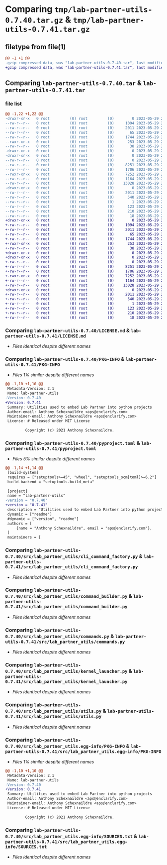 # Comparing `tmp/lab-partner-utils-0.7.40.tar.gz` & `tmp/lab-partner-utils-0.7.41.tar.gz`

## filetype from file(1)

```diff
@@ -1 +1 @@
-gzip compressed data, was "lab-partner-utils-0.7.40.tar", last modified: Mon May 29 21:39:13 2023, max compression
+gzip compressed data, was "lab-partner-utils-0.7.41.tar", last modified: Mon May 29 22:33:58 2023, max compression
```

## Comparing `lab-partner-utils-0.7.40.tar` & `lab-partner-utils-0.7.41.tar`

### file list

```diff
@@ -1,22 +1,22 @@
-drwxr-xr-x   0 root         (0) root         (0)        0 2023-05-29 21:39:13.078294 lab-partner-utils-0.7.40/
--rw-r--r--   0 root         (0) root         (0)     1094 2023-05-29 21:38:34.000000 lab-partner-utils-0.7.40/LICENSE.md
--rw-r--r--   0 root         (0) root         (0)     2011 2023-05-29 21:39:13.074294 lab-partner-utils-0.7.40/PKG-INFO
--rw-r--r--   0 root         (0) root         (0)       65 2023-05-29 21:38:34.000000 lab-partner-utils-0.7.40/README.md
--rw-r--r--   0 root         (0) root         (0)     1744 2023-05-29 21:39:06.000000 lab-partner-utils-0.7.40/pyproject.toml
--rwxr-xr-x   0 root         (0) root         (0)      253 2023-05-29 21:38:34.000000 lab-partner-utils-0.7.40/run.sh
--rw-r--r--   0 root         (0) root         (0)       38 2023-05-29 21:39:13.078294 lab-partner-utils-0.7.40/setup.cfg
-drwxr-xr-x   0 root         (0) root         (0)        0 2023-05-29 21:39:13.074294 lab-partner-utils-0.7.40/src/
-drwxr-xr-x   0 root         (0) root         (0)        0 2023-05-29 21:39:13.074294 lab-partner-utils-0.7.40/src/lab_partner_utils/
--rw-r--r--   0 root         (0) root         (0)        0 2023-05-29 21:38:34.000000 lab-partner-utils-0.7.40/src/lab_partner_utils/__init__.py
--rw-r--r--   0 root         (0) root         (0)     8251 2023-05-29 21:38:34.000000 lab-partner-utils-0.7.40/src/lab_partner_utils/cli_command_factory.py
--rw-r--r--   0 root         (0) root         (0)     1706 2023-05-29 21:38:34.000000 lab-partner-utils-0.7.40/src/lab_partner_utils/command_builder.py
--rwxr-xr-x   0 root         (0) root         (0)     7252 2023-05-29 21:38:34.000000 lab-partner-utils-0.7.40/src/lab_partner_utils/commands.py
--rw-r--r--   0 root         (0) root         (0)     1164 2023-05-29 21:38:34.000000 lab-partner-utils-0.7.40/src/lab_partner_utils/kernel_launcher.py
--rw-r--r--   0 root         (0) root         (0)    13028 2023-05-29 21:38:34.000000 lab-partner-utils-0.7.40/src/lab_partner_utils/utils.py
-drwxr-xr-x   0 root         (0) root         (0)        0 2023-05-29 21:39:13.074294 lab-partner-utils-0.7.40/src/lab_partner_utils.egg-info/
--rw-r--r--   0 root         (0) root         (0)     2011 2023-05-29 21:39:13.000000 lab-partner-utils-0.7.40/src/lab_partner_utils.egg-info/PKG-INFO
--rw-r--r--   0 root         (0) root         (0)      540 2023-05-29 21:39:13.000000 lab-partner-utils-0.7.40/src/lab_partner_utils.egg-info/SOURCES.txt
--rw-r--r--   0 root         (0) root         (0)        1 2023-05-29 21:39:13.000000 lab-partner-utils-0.7.40/src/lab_partner_utils.egg-info/dependency_links.txt
--rw-r--r--   0 root         (0) root         (0)      123 2023-05-29 21:39:13.000000 lab-partner-utils-0.7.40/src/lab_partner_utils.egg-info/entry_points.txt
--rw-r--r--   0 root         (0) root         (0)      210 2023-05-29 21:39:13.000000 lab-partner-utils-0.7.40/src/lab_partner_utils.egg-info/requires.txt
--rw-r--r--   0 root         (0) root         (0)       18 2023-05-29 21:39:13.000000 lab-partner-utils-0.7.40/src/lab_partner_utils.egg-info/top_level.txt
+drwxr-xr-x   0 root         (0) root         (0)        0 2023-05-29 22:33:58.476081 lab-partner-utils-0.7.41/
+-rw-r--r--   0 root         (0) root         (0)     1094 2023-05-29 22:33:21.000000 lab-partner-utils-0.7.41/LICENSE.md
+-rw-r--r--   0 root         (0) root         (0)     2011 2023-05-29 22:33:58.476081 lab-partner-utils-0.7.41/PKG-INFO
+-rw-r--r--   0 root         (0) root         (0)       65 2023-05-29 22:33:21.000000 lab-partner-utils-0.7.41/README.md
+-rw-r--r--   0 root         (0) root         (0)     1744 2023-05-29 22:33:51.000000 lab-partner-utils-0.7.41/pyproject.toml
+-rwxr-xr-x   0 root         (0) root         (0)      253 2023-05-29 22:33:21.000000 lab-partner-utils-0.7.41/run.sh
+-rw-r--r--   0 root         (0) root         (0)       38 2023-05-29 22:33:58.476081 lab-partner-utils-0.7.41/setup.cfg
+drwxr-xr-x   0 root         (0) root         (0)        0 2023-05-29 22:33:58.472081 lab-partner-utils-0.7.41/src/
+drwxr-xr-x   0 root         (0) root         (0)        0 2023-05-29 22:33:58.472081 lab-partner-utils-0.7.41/src/lab_partner_utils/
+-rw-r--r--   0 root         (0) root         (0)        0 2023-05-29 22:33:21.000000 lab-partner-utils-0.7.41/src/lab_partner_utils/__init__.py
+-rw-r--r--   0 root         (0) root         (0)     8251 2023-05-29 22:33:21.000000 lab-partner-utils-0.7.41/src/lab_partner_utils/cli_command_factory.py
+-rw-r--r--   0 root         (0) root         (0)     1706 2023-05-29 22:33:21.000000 lab-partner-utils-0.7.41/src/lab_partner_utils/command_builder.py
+-rwxr-xr-x   0 root         (0) root         (0)     7252 2023-05-29 22:33:21.000000 lab-partner-utils-0.7.41/src/lab_partner_utils/commands.py
+-rw-r--r--   0 root         (0) root         (0)     1164 2023-05-29 22:33:21.000000 lab-partner-utils-0.7.41/src/lab_partner_utils/kernel_launcher.py
+-rw-r--r--   0 root         (0) root         (0)    13028 2023-05-29 22:33:21.000000 lab-partner-utils-0.7.41/src/lab_partner_utils/utils.py
+drwxr-xr-x   0 root         (0) root         (0)        0 2023-05-29 22:33:58.476081 lab-partner-utils-0.7.41/src/lab_partner_utils.egg-info/
+-rw-r--r--   0 root         (0) root         (0)     2011 2023-05-29 22:33:58.000000 lab-partner-utils-0.7.41/src/lab_partner_utils.egg-info/PKG-INFO
+-rw-r--r--   0 root         (0) root         (0)      540 2023-05-29 22:33:58.000000 lab-partner-utils-0.7.41/src/lab_partner_utils.egg-info/SOURCES.txt
+-rw-r--r--   0 root         (0) root         (0)        1 2023-05-29 22:33:58.000000 lab-partner-utils-0.7.41/src/lab_partner_utils.egg-info/dependency_links.txt
+-rw-r--r--   0 root         (0) root         (0)      123 2023-05-29 22:33:58.000000 lab-partner-utils-0.7.41/src/lab_partner_utils.egg-info/entry_points.txt
+-rw-r--r--   0 root         (0) root         (0)      210 2023-05-29 22:33:58.000000 lab-partner-utils-0.7.41/src/lab_partner_utils.egg-info/requires.txt
+-rw-r--r--   0 root         (0) root         (0)       18 2023-05-29 22:33:58.000000 lab-partner-utils-0.7.41/src/lab_partner_utils.egg-info/top_level.txt
```

### Comparing `lab-partner-utils-0.7.40/LICENSE.md` & `lab-partner-utils-0.7.41/LICENSE.md`

 * *Files identical despite different names*

### Comparing `lab-partner-utils-0.7.40/PKG-INFO` & `lab-partner-utils-0.7.41/PKG-INFO`

 * *Files 1% similar despite different names*

```diff
@@ -1,10 +1,10 @@
 Metadata-Version: 2.1
 Name: lab-partner-utils
-Version: 0.7.40
+Version: 0.7.41
 Summary: Utilities used to embed Lab Partner into python projects
 Author-email: Anthony Schexnaildre <aps@enclarify.com>
 Maintainer-email: Anthony Schexnaildre <aps@enclarify.com>
 License: # Released under MIT License
         
         Copyright (c) 2021 Anthony Schexnaildre.
```

### Comparing `lab-partner-utils-0.7.40/pyproject.toml` & `lab-partner-utils-0.7.41/pyproject.toml`

 * *Files 5% similar despite different names*

```diff
@@ -1,14 +1,14 @@
 [build-system]
 requires = ["setuptools>=45", "wheel", "setuptools_scm[toml]>=6.2"]
 build-backend = "setuptools.build_meta"
 
 [project]
 name = "lab-partner-utils"
-version = "0.7.40"
+version = "0.7.41"
 description = "Utilities used to embed Lab Partner into python projects"
 dynamic = ["readme"]
 #dynamic = ["version", "readme"]
 authors = [
     {name = "Anthony Schexnaildre", email = "aps@enclarify.com"},
 ]
 maintainers = [
```

### Comparing `lab-partner-utils-0.7.40/src/lab_partner_utils/cli_command_factory.py` & `lab-partner-utils-0.7.41/src/lab_partner_utils/cli_command_factory.py`

 * *Files identical despite different names*

### Comparing `lab-partner-utils-0.7.40/src/lab_partner_utils/command_builder.py` & `lab-partner-utils-0.7.41/src/lab_partner_utils/command_builder.py`

 * *Files identical despite different names*

### Comparing `lab-partner-utils-0.7.40/src/lab_partner_utils/commands.py` & `lab-partner-utils-0.7.41/src/lab_partner_utils/commands.py`

 * *Files identical despite different names*

### Comparing `lab-partner-utils-0.7.40/src/lab_partner_utils/kernel_launcher.py` & `lab-partner-utils-0.7.41/src/lab_partner_utils/kernel_launcher.py`

 * *Files identical despite different names*

### Comparing `lab-partner-utils-0.7.40/src/lab_partner_utils/utils.py` & `lab-partner-utils-0.7.41/src/lab_partner_utils/utils.py`

 * *Files identical despite different names*

### Comparing `lab-partner-utils-0.7.40/src/lab_partner_utils.egg-info/PKG-INFO` & `lab-partner-utils-0.7.41/src/lab_partner_utils.egg-info/PKG-INFO`

 * *Files 1% similar despite different names*

```diff
@@ -1,10 +1,10 @@
 Metadata-Version: 2.1
 Name: lab-partner-utils
-Version: 0.7.40
+Version: 0.7.41
 Summary: Utilities used to embed Lab Partner into python projects
 Author-email: Anthony Schexnaildre <aps@enclarify.com>
 Maintainer-email: Anthony Schexnaildre <aps@enclarify.com>
 License: # Released under MIT License
         
         Copyright (c) 2021 Anthony Schexnaildre.
```

### Comparing `lab-partner-utils-0.7.40/src/lab_partner_utils.egg-info/SOURCES.txt` & `lab-partner-utils-0.7.41/src/lab_partner_utils.egg-info/SOURCES.txt`

 * *Files identical despite different names*

